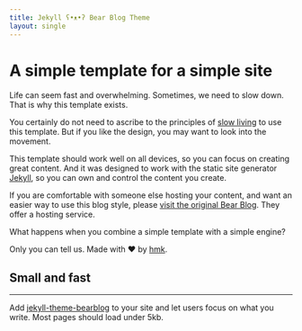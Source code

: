 ```yaml
---
title: Jekyll ʕ•ᴥ•ʔ Bear Blog Theme 
layout: single
---
```

# A simple template for a simple site

Life can seem fast and overwhelming. Sometimes, we need to slow down. That is why this template exists.

You certainly do not need to ascribe to the principles of [slow living](https://www.slowlivingldn.com/what-is-slow-living/) to use this template. But if you like the design, you may want to look into the movement.

This template should work well on all devices, so you can focus on creating great content. And it was designed to work with the static site generator [Jekyll](https://github.com/jekyll/jekyll), so you can own and control the content you create.

If you are comfortable with someone else hosting your content, and want an easier way to use this blog style, please [visit the original Bear Blog](https://bearblog.dev/). They offer a hosting service.

What happens when you combine a simple template with a simple engine?

Only you can tell us. Made with ❤️ by [hmk](https://www.heimark.org).


## Small and fast
---

Add [jekyll-theme-bearblog](https://github.com/hmk/jekyll-theme-bearblog) to your site and let users focus on what you write. Most pages should load under 5kb.